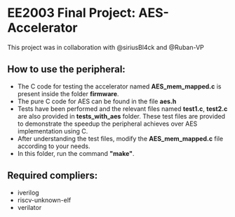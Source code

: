 
# EE2003 Final Project: AES-Accelerator
This project was in collaboration with @siriusBl4ck and @Ruban-VP

## How to use the peripheral:
* The C code for testing the accelerator named **AES_mem_mapped.c** is present inside the folder **firmware**.
* The pure C code for AES can be found in the file **aes.h**
* Tests have been performed and the relevant files named **test1.c**, **test2.c** are also provided in **tests_with_aes** folder. These test files are provided to demonstrate the speedup the peripheral achieves over AES implementation using C.
* After understanding the test files, modify the **AES_mem_mapped.c** file according to your needs.
* In this folder, run the command **"make"**.

## Required compliers:
* iverilog
* riscv-unknown-elf
* verilator
